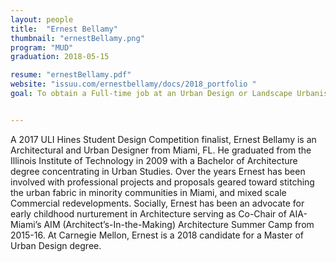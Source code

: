 ```yaml
---
layout: people
title:  "Ernest Bellamy"
thumbnail: "ernestBellamy.png"
program: "MUD"
graduation: 2018-05-15

resume: "ernestBellamy.pdf"
website: "issuu.com/ernestbellamy/docs/2018_portfolio "
goal: To obtain a Full-time job at an Urban Design or Landscape Urbanism firm located in North America, which specializes in civic engagement projects that have greater social impact towards equity in communities. 


---
```


A 2017 ULI Hines Student Design Competition finalist, Ernest Bellamy is an Architectural and Urban Designer from Miami, FL. He graduated from the Illinois Institute of Technology in 2009 with a Bachelor of Architecture degree concentrating in Urban Studies. Over the years Ernest has been involved with professional projects and proposals geared toward stitching the urban fabric in minority communities in Miami, and mixed scale Commercial redevelopments. Socially, Ernest has been an advocate for early childhood nurturement in Architecture serving as  Co-Chair of AIA-Miami’s AIM (Architect’s-In-the-Making) Architecture Summer Camp from 2015-16. At Carnegie Mellon, Ernest is a 2018 candidate for a Master of Urban Design degree.